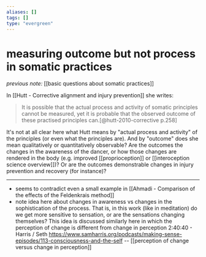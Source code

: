 ```yaml
---
aliases: []
tags: []
type: "evergreen"
---
```


# measuring outcome but not process in somatic practices

_previous note:_ [[basic questions about somatic practices]]

In [[Hutt - Corrective alignment and injury prevention]] she writes:

> It is possible that the actual process and activity of somatic principles cannot be measured, yet it is probable that the observed outcome of these practised principles can.[@hutt-2010-corrective p.258]

It's not at all clear here what Hutt means by "actual process and activity" of the principles (or even what the principles are). And by "outcome" does she mean qualitatively or quantitatively observable? Are the outcomes the changes in the awareness of the dancer, or how those changes are rendered in the body (e.g. improved [[proprioception]] or [[interoception science overview]])? Or are the outcomes demonstrable changes in injury prevention and recovery (for instance)?

---

- seems to contradict even a small example in [[Ahmadi - Comparison of the effects of the Feldenkrais method]]
- note idea here about changes in awareness vs changes in the sophistication of the process. That is, in this work (like in meditation) do we get more sensitive to sensation, or are the sensations changing themselves? This idea is discussed similarly here in which the perception of change is different from change in perception 2:40:40 - Harris / Seth <https://www.samharris.org/podcasts/making-sense-episodes/113-consciousness-and-the-self> -- [[perception of change versus change in perception]]


